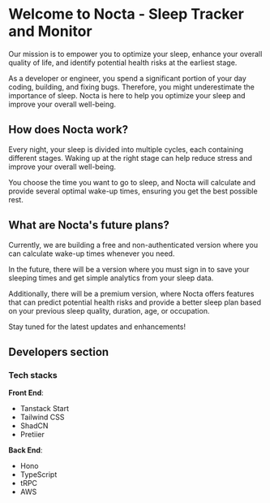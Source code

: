 # Welcome to Nocta - Sleep Tracker and Monitor

Our mission is to empower you to optimize your sleep, enhance your overall quality of life, and identify potential health risks at the earliest stage.

As a developer or engineer, you spend a significant portion of your day coding, building, and fixing bugs. Therefore, you might underestimate the importance of sleep. Nocta is here to help you optimize your sleep and improve your overall well-being.

## How does Nocta work?

Every night, your sleep is divided into multiple cycles, each containing different stages. Waking up at the right stage can help reduce stress and improve your overall well-being.

You choose the time you want to go to sleep, and Nocta will calculate and provide several optimal wake-up times, ensuring you get the best possible rest.

## What are Nocta's future plans?

Currently, we are building a free and non-authenticated version where you can calculate wake-up times whenever you need.

In the future, there will be a version where you must sign in to save your sleeping times and get simple analytics from your sleep data.

Additionally, there will be a premium version, where Nocta offers features that can predict potential health risks and provide a better sleep plan based on your previous sleep quality, duration, age, or occupation.

Stay tuned for the latest updates and enhancements!

## Developers section

### Tech stacks

<strong>Front End</strong>:

- Tanstack Start
- Tailwind CSS
- ShadCN
- Pretiier

<strong>Back End</strong>:

- Hono
- TypeScript
- tRPC
- AWS
